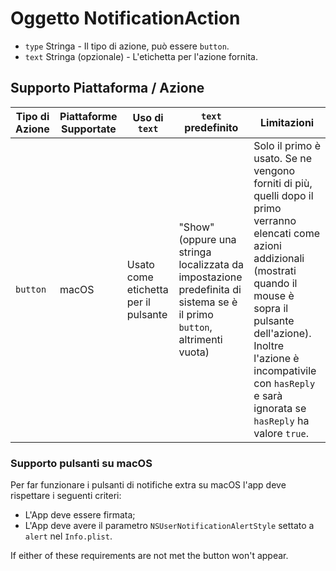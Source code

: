 # Oggetto NotificationAction

* `type` Stringa - Il tipo di azione, può essere `button`.
* `text` Stringa (opzionale) - L'etichetta per l'azione fornita.

## Supporto Piattaforma / Azione

| Tipo di Azione | Piattaforme Supportate | Uso di `text`                        | `text` predefinito                                                                                                      | Limitazioni                                                                                                                                                                                                                                                                     |
| -------------- | ---------------------- | ------------------------------------ | ----------------------------------------------------------------------------------------------------------------------- | ------------------------------------------------------------------------------------------------------------------------------------------------------------------------------------------------------------------------------------------------------------------------------- |
| `button`       | macOS                  | Usato come etichetta per il pulsante | "Show" (oppure una stringa localizzata da impostazione predefinita di sistema se è il primo `button`, altrimenti vuota) | Solo il primo è usato. Se ne vengono forniti di più, quelli dopo il primo verranno elencati come azioni addizionali (mostrati quando il mouse è sopra il pulsante dell'azione). Inoltre l'azione è incompativile con `hasReply` e sarà ignorata se `hasReply` ha valore `true`. |

### Supporto pulsanti su macOS

Per far funzionare i pulsanti di notifiche extra su macOS l'app deve rispettare i seguenti criteri:

* L'App deve essere firmata;
* L'App deve avere il parametro `NSUserNotificationAlertStyle` settato a `alert` nel `Info.plist`.

If either of these requirements are not met the button won't appear.